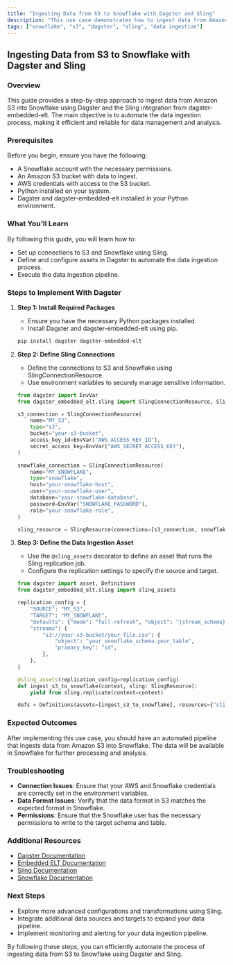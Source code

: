 ```yaml
---
title: "Ingesting Data from S3 to Snowflake with Dagster and Sling"
description: "This use case demonstrates how to ingest data from Amazon S3 into Snowflake using Dagster and the Sling integration from dagster-embedded-elt. The objective is to automate the data ingestion process for efficient data management and analysis."
tags: ["snowflake", "s3", "dagster", "sling", "data ingestion"]
---
```


## Ingesting Data from S3 to Snowflake with Dagster and Sling

### Overview

This guide provides a step-by-step approach to ingest data from Amazon S3 into Snowflake using Dagster and the Sling integration from dagster-embedded-elt. The main objective is to automate the data ingestion process, making it efficient and reliable for data management and analysis.

### Prerequisites

Before you begin, ensure you have the following:

- A Snowflake account with the necessary permissions.
- An Amazon S3 bucket with data to ingest.
- AWS credentials with access to the S3 bucket.
- Python installed on your system.
- Dagster and dagster-embedded-elt installed in your Python environment.

### What You’ll Learn

By following this guide, you will learn how to:

- Set up connections to S3 and Snowflake using Sling.
- Define and configure assets in Dagster to automate the data ingestion process.
- Execute the data ingestion pipeline.

### Steps to Implement With Dagster

1. **Step 1: Install Required Packages**

   - Ensure you have the necessary Python packages installed.
   - Install Dagster and dagster-embedded-elt using pip.

   ```bash
   pip install dagster dagster-embedded-elt
   ```

2. **Step 2: Define Sling Connections**

   - Define the connections to S3 and Snowflake using SlingConnectionResource.
   - Use environment variables to securely manage sensitive information.

   ```python
   from dagster import EnvVar
   from dagster_embedded_elt.sling import SlingConnectionResource, SlingResource

   s3_connection = SlingConnectionResource(
       name="MY_S3",
       type="s3",
       bucket="your-s3-bucket",
       access_key_id=EnvVar("AWS_ACCESS_KEY_ID"),
       secret_access_key=EnvVar("AWS_SECRET_ACCESS_KEY"),
   )

   snowflake_connection = SlingConnectionResource(
       name="MY_SNOWFLAKE",
       type="snowflake",
       host="your-snowflake-host",
       user="your-snowflake-user",
       database="your-snowflake-database",
       password=EnvVar("SNOWFLAKE_PASSWORD"),
       role="your-snowflake-role",
   )

   sling_resource = SlingResource(connections=[s3_connection, snowflake_connection])
   ```

3. **Step 3: Define the Data Ingestion Asset**

   - Use the `@sling_assets` decorator to define an asset that runs the Sling replication job.
   - Configure the replication settings to specify the source and target.

   ```python
   from dagster import asset, Definitions
   from dagster_embedded_elt.sling import sling_assets

   replication_config = {
       "SOURCE": "MY_S3",
       "TARGET": "MY_SNOWFLAKE",
       "defaults": {"mode": "full-refresh", "object": "{stream_schema}_{stream_table}"},
       "streams": {
           "s3://your-s3-bucket/your-file.csv": {
               "object": "your_snowflake_schema.your_table",
               "primary_key": "id",
           },
       },
   }

   @sling_assets(replication_config=replication_config)
   def ingest_s3_to_snowflake(context, sling: SlingResource):
       yield from sling.replicate(context=context)

   defs = Definitions(assets=[ingest_s3_to_snowflake], resources={"sling": sling_resource})
   ```

### Expected Outcomes

After implementing this use case, you should have an automated pipeline that ingests data from Amazon S3 into Snowflake. The data will be available in Snowflake for further processing and analysis.

### Troubleshooting

- **Connection Issues**: Ensure that your AWS and Snowflake credentials are correctly set in the environment variables.
- **Data Format Issues**: Verify that the data format in S3 matches the expected format in Snowflake.
- **Permissions**: Ensure that the Snowflake user has the necessary permissions to write to the target schema and table.

### Additional Resources

- [Dagster Documentation](https://docs.dagster.io/)
- [Embedded ELT Documentation](https://docs.dagster.io/integrations/embedded-elt)
- [Sling Documentation](https://docs.slingdata.io/)
- [Snowflake Documentation](https://docs.snowflake.com/)

### Next Steps

- Explore more advanced configurations and transformations using Sling.
- Integrate additional data sources and targets to expand your data pipeline.
- Implement monitoring and alerting for your data ingestion pipeline.

By following these steps, you can efficiently automate the process of ingesting data from S3 to Snowflake using Dagster and Sling.
